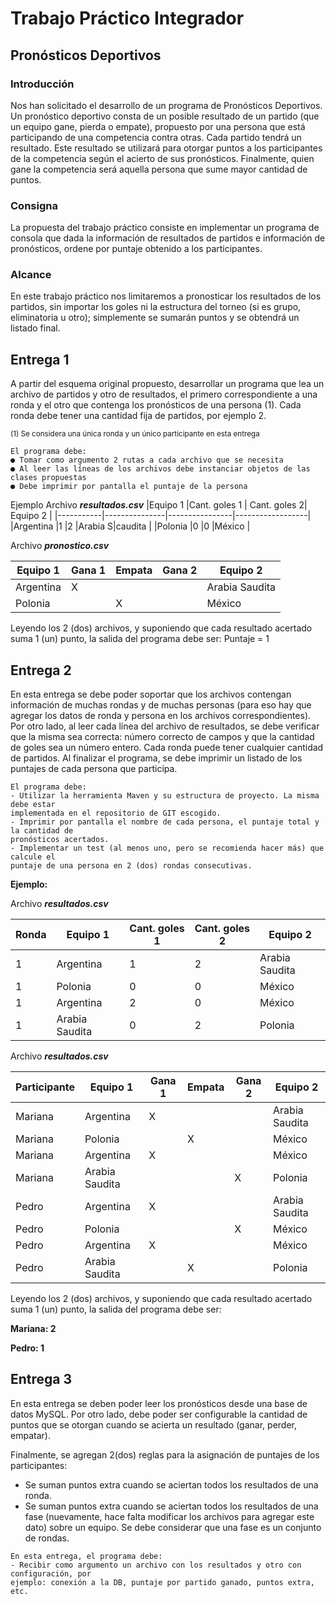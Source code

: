 # Trabajo Práctico Integrador

## Pronósticos Deportivos

### Introducción

Nos han solicitado el desarrollo de un programa de Pronósticos Deportivos.
Un pronóstico deportivo consta de un posible resultado de un partido (que un equipo gane,
pierda o empate), propuesto por una persona que está participando de una competencia
contra otras.
Cada partido tendrá un resultado. Este resultado se utilizará para otorgar puntos a los
participantes de la competencia según el acierto de sus pronósticos.
Finalmente, quien gane la competencia será aquella persona que sume mayor cantidad de
puntos.

### Consigna
La propuesta del trabajo práctico consiste en implementar un programa de consola que dada
la información de resultados de partidos e información de pronósticos, ordene por puntaje
obtenido a los participantes.

### Alcance
En este trabajo práctico nos limitaremos a pronosticar los resultados de los partidos, sin
importar los goles ni la estructura del torneo (si es grupo, eliminatoria u otro); simplemente se
sumarán puntos y se obtendrá un listado final.

## Entrega 1

A partir del esquema original propuesto, desarrollar un programa que lea un archivo de
partidos y otro de resultados, el primero correspondiente a una ronda y el otro que contenga
los pronósticos de una persona (1). Cada ronda debe tener una cantidad fija de partidos, por
ejemplo 2. 

<Sub>(1) Se considera una única ronda y un único participante en esta entrega</Sub>

```
El programa debe:
● Tomar como argumento 2 rutas a cada archivo que se necesita
● Al leer las líneas de los archivos debe instanciar objetos de las clases propuestas
● Debe imprimir por pantalla el puntaje de la persona
```

Ejemplo
Archivo ***resultados.csv***
|Equipo 1 	|Cant. goles 1	|	Cant. goles 2| 	Equipo 2		|
|-----------|---------------|----------------|------------------|
|Argentina 	|1 				|2 				 |Arabia S|caudita	|
|Polonia 	|0 				|0 				 |México			|

Archivo ***pronostico.csv***

|Equipo 1 	|Gana 1 |Empata |Gana 2 |Equipo 2		|
|-----------|-------|-------|-------|---------------|
|Argentina 	|X 		|		|		|Arabia Saudita |
|Polonia 	|		|X 		|		|México			|

Leyendo los 2 (dos) archivos, y suponiendo que cada resultado acertado suma 1 (un) punto, la
salida del programa debe ser: Puntaje = 1

## Entrega 2

En esta entrega se debe poder soportar que los archivos contengan información de muchas
rondas y de muchas personas (para eso hay que agregar los datos de ronda y persona en los
archivos correspondientes).
Por otro lado, al leer cada línea del archivo de resultados, se debe verificar que la misma sea
correcta: número correcto de campos y que la cantidad de goles sea un número entero. Cada
ronda puede tener cualquier cantidad de partidos.
Al finalizar el programa, se debe imprimir un listado de los puntajes de cada persona que
participa.

```
El programa debe:
- Utilizar la herramienta Maven y su estructura de proyecto. La misma debe estar
implementada en el repositorio de GIT escogido.
- Imprimir por pantalla el nombre de cada persona, el puntaje total y la cantidad de
pronósticos acertados.
- Implementar un test (al menos uno, pero se recomienda hacer más) que calcule el
puntaje de una persona en 2 (dos) rondas consecutivas.
```

**Ejemplo:**

Archivo ***resultados.csv***

|Ronda 	|Equipo 1 		|Cant. goles 1  |Cant. goles 2  |Equipo 2		|
|-------|---------------|---------------|---------------|---------------|
|1 		|Argentina 		|1 				|2 				|Arabia Saudita	|
|1 		|Polonia 		|0 				|0 				|México			|
|1 		|Argentina 		|2 				|0 				|México			|
|1 		|Arabia Saudita |0 				|2 				|Polonia		|

Archivo ***resultados.csv***

|Participante 	|Equipo 1 		|Gana 1 |Empata | Gana 2| 	Equipo 2   |
|---------------|---------------|-------|-------|-------|--------------|
|Mariana 		|Argentina 		|X 		|		|		|Arabia Saudita|
|Mariana 		|Polonia 		|		|X 		|		|México|
|Mariana 		|Argentina 		|X 		|		|		|México|
|Mariana 		|Arabia Saudita |		|		|X 		|Polonia|
|Pedro 			|Argentina 		|X 		|		|		|Arabia Saudita|
|Pedro 			|Polonia 		|		|		|X 		|México|
|Pedro 			|Argentina 		|X 		|		|		|México|
|Pedro 			|Arabia Saudita |		|X 		|		|Polonia|

Leyendo los 2 (dos) archivos, y suponiendo que cada resultado acertado suma 1 (un) punto, la
salida del programa debe ser:

**Mariana: 2**

**Pedro: 1**

## Entrega 3
En esta entrega se deben poder leer los pronósticos desde una base de datos MySQL. Por
otro lado, debe poder ser configurable la cantidad de puntos que se otorgan cuando se acierta
un resultado (ganar, perder, empatar).

Finalmente, se agregan 2(dos) reglas para la asignación de puntajes de los participantes:

- Se suman puntos extra cuando se aciertan todos los resultados de una ronda.
- Se suman puntos extra cuando se aciertan todos los resultados de una fase
(nuevamente, hace falta modificar los archivos para agregar este dato) sobre un
equipo. Se debe considerar que una fase es un conjunto de rondas.

```
En esta entrega, el programa debe:
- Recibir como argumento un archivo con los resultados y otro con configuración, por
ejemplo: conexión a la DB, puntaje por partido ganado, puntos extra, etc.
```
